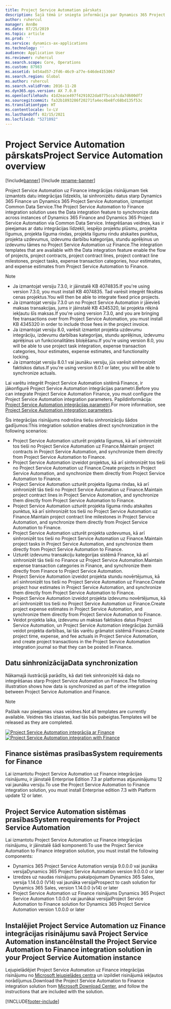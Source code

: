 ```yaml
---
title: Project Service Automation pārskats
description: Šajā tēmā ir sniegta informācija par Dynamics 365 Project Service Automation integrācijas uz Dynamics 365 Finance risinājumu.
author: ruhercul
manager: AnnBe
ms.date: 07/25/2019
ms.topic: article
ms.prod: ''
ms.service: dynamics-ax-applications
ms.technology: ''
audience: Application User
ms.reviewer: ruhercul
ms.search.scope: Core, Operations
ms.custom: 87983
ms.assetid: b454ad57-2fd6-46c9-a77e-646de4153067
ms.search.region: Global
ms.author: ruhercul
ms.search.validFrom: 2016-11-28
ms.dyn365.ops.version: AX 7.0.0
ms.openlocfilehash: 41d2eace497f4291022da0775cca7cda7d600df7
ms.sourcegitcommit: fa32b1893286f20271fa4ec4be8fc68bd135f53c
ms.translationtype: HT
ms.contentlocale: lv-LV
ms.lasthandoff: 02/15/2021
ms.locfileid: "5271092"
---
```

# <a name="project-service-automation-overview"></a><span data-ttu-id="fbaa7-103">Project Service Automation pārskats</span><span class="sxs-lookup"><span data-stu-id="fbaa7-103">Project Service Automation overview</span></span>

[!include[banner](../includes/banner.md)]
[!include [rename-banner](~/includes/cc-data-platform-banner.md)]

<span data-ttu-id="fbaa7-104">Project Service Automation uz Finance integrācijas risinājumam tiek izmantots datu integrācijas līdzeklis, lai sinhronizētu datus starp Dynamics 365 Finance un Dynamics 365 Project Service Automation, izmantojot Common Data Service.</span><span class="sxs-lookup"><span data-stu-id="fbaa7-104">The Project Service Automation to Finance integration solution uses the Data integration feature to synchronize data across instances of Dynamics 365 Finance and Dynamics 365 Project Service Automation via Common Data Service.</span></span> <span data-ttu-id="fbaa7-105">Integrēšanas veidnes, kas ir pieejamas ar datu integrācijas līdzekli, iespējo projektu plūsmu, projekta līgumus, projekta līguma rindas, projekta līgumu rindu atskaites punktus, projekta uzdevumus, izdevumu darbību kategorijas, stundu aprēķinus un izdevumu tāmes no Project Service Automation uz Finance.</span><span class="sxs-lookup"><span data-stu-id="fbaa7-105">The integration templates that are available with the Data integration feature enable the flow of projects, project contracts, project contract lines, project contract line milestones, project tasks, expense transaction categories, hour estimates, and expense estimates from Project Service Automation to Finance.</span></span>

> [!NOTE]
> - <span data-ttu-id="fbaa7-106">Ja izmantojat versiju 7.3.0, ir jāinstalē KB 4074835.</span><span class="sxs-lookup"><span data-stu-id="fbaa7-106">If you're using version 7.3.0, you must install KB 4074835.</span></span> <span data-ttu-id="fbaa7-107">Tad varēsit integrēt fiksētas cenas projektus.</span><span class="sxs-lookup"><span data-stu-id="fbaa7-107">You will then be able to integrate fixed price projects.</span></span>
> - <span data-ttu-id="fbaa7-108">Ja izmantojat versiju 7.3.0 un no Project Service Automation ir jāievieš maksas transakcijas, jums ir jāinstalē KB 4345320, lai projekta rēķinā iekļautu šīs maksas.</span><span class="sxs-lookup"><span data-stu-id="fbaa7-108">If you're using version 7.3.0, and you are bringing fee transactions over from Project Service Automation, you must install KB 4345320 in order to include those fees in the project invoice.</span></span>
> - <span data-ttu-id="fbaa7-109">Ja izmantojat versiju 8.0, varēsit izmantot projekta uzdevumu integrāciju, izdevumu darbības kategorijas, stundu aprēķinus, izdevumu aprēķinus un funkcionalitātes bloķēšanu.</span><span class="sxs-lookup"><span data-stu-id="fbaa7-109">If you're using version 8.0, you will be able to use project task integration, expense transaction categories, hour estimates, expense estimates, and functionality locking.</span></span>
> - <span data-ttu-id="fbaa7-110">Ja izmantojat versiju 8.0.1 vai jaunāku versiju, jūs varēsit sinhronizēt faktiskos datus.</span><span class="sxs-lookup"><span data-stu-id="fbaa7-110">If you're using version 8.0.1 or later, you will be able to synchronize actuals.</span></span>

<span data-ttu-id="fbaa7-111">Lai varētu integrēt Project Service Automation sistēmā Finance, ir jākonfigurē Project Service Automation integrācijas parametri.</span><span class="sxs-lookup"><span data-stu-id="fbaa7-111">Before you can integrate Project Service Automation Finance, you must configure the Project Service Automation integration parameters.</span></span> <span data-ttu-id="fbaa7-112">Papildinformācija: [Project Service Automation integrācijas parametri](PSA-parameters.md).</span><span class="sxs-lookup"><span data-stu-id="fbaa7-112">For more information, see [Project Service Automation integration parameters](PSA-parameters.md).</span></span>

<span data-ttu-id="fbaa7-113">Šis integrācijas risinājums nodrošina tiešu sinhronizāciju šādos gadījumos:</span><span class="sxs-lookup"><span data-stu-id="fbaa7-113">This integration solution enables direct synchronization in the following scenarios:</span></span>

- <span data-ttu-id="fbaa7-114">Project Service Automation uzturēt projekta līgumus, kā arī sinhronizēt tos tieši no Project Service Automation uz Finance.</span><span class="sxs-lookup"><span data-stu-id="fbaa7-114">Maintain project contracts in Project Service Automation, and synchronize them directly from Project Service Automation to Finance.</span></span>
- <span data-ttu-id="fbaa7-115">Project Service Automation izveidot projektus, kā arī sinhronizēt tos tieši no Project Service Automation uz Finance.</span><span class="sxs-lookup"><span data-stu-id="fbaa7-115">Create projects in Project Service Automation, and synchronize them directly from Project Service Automation to Finance.</span></span>
- <span data-ttu-id="fbaa7-116">Project Service Automation uzturēt projekta līguma rindas, kā arī sinhronizēt tās tieši no Project Service Automation uz Finance.</span><span class="sxs-lookup"><span data-stu-id="fbaa7-116">Maintain project contract lines in Project Service Automation, and synchronize them directly from Project Service Automation to Finance.</span></span>
- <span data-ttu-id="fbaa7-117">Project Service Automation uzturēt projekta līguma rindu atskaites punktus, kā arī sinhronizēt tos tieši no Project Service Automation uz Finance.</span><span class="sxs-lookup"><span data-stu-id="fbaa7-117">Maintain project contract line milestones in Project Service Automation, and synchronize them directly from Project Service Automation to Finance.</span></span>
- <span data-ttu-id="fbaa7-118">Project Service Automation uzturēt projekta uzdevumus, kā arī sinhronizēt tos tieši no Project Service Automation uz Finance.</span><span class="sxs-lookup"><span data-stu-id="fbaa7-118">Maintain project tasks in Project Service Automation, and synchronize them directly from Project Service Automation to Finance.</span></span>
- <span data-ttu-id="fbaa7-119">Uzturēt izdevumu transakciju kategorijas sistēmā Finance, kā arī sinhronizēt tās tieši no Finance uz Project Service Automation.</span><span class="sxs-lookup"><span data-stu-id="fbaa7-119">Maintain expense transaction categories in Finance, and synchronize them directly from Finance to Project Service Automation.</span></span>
- <span data-ttu-id="fbaa7-120">Project Service Automation izveidot projekta stundu novērtējumus, kā arī sinhronizēt tos tieši no Project Service Automation uz Finance.</span><span class="sxs-lookup"><span data-stu-id="fbaa7-120">Create project hour estimates in Project Service Automation, and synchronize them directly from Project Service Automation to Finance.</span></span>
- <span data-ttu-id="fbaa7-121">Project Service Automation izveidot projekta izdevumu novērtējumus, kā arī sinhronizēt tos tieši no Project Service Automation uz Finance.</span><span class="sxs-lookup"><span data-stu-id="fbaa7-121">Create project expense estimates in Project Service Automation, and synchronize them directly from Project Service Automation to Finance.</span></span>
- <span data-ttu-id="fbaa7-122">Veidot projekta laika, izdevumu un maksas faktiskos datus Project Service Automation, un Project Service Automation integrācijas žurnālā veidot projekta darbības, lai tās varētu grāmatot sistēmā Finance.</span><span class="sxs-lookup"><span data-stu-id="fbaa7-122">Create project time, expense, and fee actuals in Project Service Automation, and create project transactions in the Project Service Automation integration journal so that they can be posted in Finance.</span></span>

## <a name="data-synchronization"></a><span data-ttu-id="fbaa7-123">Datu sinhronizācija</span><span class="sxs-lookup"><span data-stu-id="fbaa7-123">Data synchronization</span></span>

<span data-ttu-id="fbaa7-124">Nākamajā ilustrācijā parādīts, kā dati tiek sinhronizēti kā daļa no integrēšanas starp Project Service Automation un Finance.</span><span class="sxs-lookup"><span data-stu-id="fbaa7-124">The following illustration shows how data is synchronized as part of the integration between Project Service Automation and Finance.</span></span>

> [!NOTE]
> <span data-ttu-id="fbaa7-125">Pašlaik nav pieejamas visas veidnes.</span><span class="sxs-lookup"><span data-stu-id="fbaa7-125">Not all templates are currently available.</span></span> <span data-ttu-id="fbaa7-126">Veidnes tiks izlaistas, kad tās būs pabeigtas.</span><span class="sxs-lookup"><span data-stu-id="fbaa7-126">Templates will be released as they are completed.</span></span>

<span data-ttu-id="fbaa7-127">[![Project Service Automation integrācija ar Finance](./media/PSA-integration.png)](./media/PSA-integration.png)</span><span class="sxs-lookup"><span data-stu-id="fbaa7-127">[![Project Service Automation integration with Finance](./media/PSA-integration.png)](./media/PSA-integration.png)</span></span>

## <a name="system-requirements-for-finance"></a><span data-ttu-id="fbaa7-128">Finance sistēmas prasības</span><span class="sxs-lookup"><span data-stu-id="fbaa7-128">System requirements for Finance</span></span>

<span data-ttu-id="fbaa7-129">Lai izmantotu Project Service Automation uz Finance integrācijas risinājumu, ir jāinstalē Enterprise Edition 7.3 ar platformas atjauninājumu 12 vai jaunāku versiju.</span><span class="sxs-lookup"><span data-stu-id="fbaa7-129">To use the Project Service Automation to Finance integration solution, you must install Enterprise edition 7.3 with Platform update 12 or later.</span></span>

## <a name="system-requirements-for-project-service-automation"></a><span data-ttu-id="fbaa7-130">Project Service Automation sistēmas prasības</span><span class="sxs-lookup"><span data-stu-id="fbaa7-130">System requirements for Project Service Automation</span></span>

<span data-ttu-id="fbaa7-131">Lai izmantotu Project Service Automation uz Finance integrācijas risinājumu, ir jāinstalē šādi komponenti:</span><span class="sxs-lookup"><span data-stu-id="fbaa7-131">To use the Project Service Automation to Finance integration solution, you must install the following components:</span></span>

- <span data-ttu-id="fbaa7-132">Dynamics 365 Project Service Automation versija 9.0.0.0 vai jaunāka versija</span><span class="sxs-lookup"><span data-stu-id="fbaa7-132">Dynamics 365 Project Service Automation version 9.0.0.0 or later</span></span>
- <span data-ttu-id="fbaa7-133">Izredzes uz naudas risinājumu pakalpojumam Dynamics 365 Sales, versija 1.14.0.0 (V14) vai jaunāka versija</span><span class="sxs-lookup"><span data-stu-id="fbaa7-133">Prospect to cash solution for Dynamics 365 Sales, version 1.14.0.0 (v14) or later</span></span>
- <span data-ttu-id="fbaa7-134">Project Service Automation uz Finance risinājums Dynamics 365 Project Service Automation 1.0.0.0 vai jaunākai versijai</span><span class="sxs-lookup"><span data-stu-id="fbaa7-134">Project Service Automation to Finance solution for Dynamics 365 Project Service Automation version 1.0.0.0 or later</span></span>

## <a name="install-the-project-service-automation-to-finance-integration-solution-in-your-project-service-automation-instance"></a><span data-ttu-id="fbaa7-135">Instalējiet Project Service Automation uz Finance integrācijas risinājumu savā Project Service Automation instancē</span><span class="sxs-lookup"><span data-stu-id="fbaa7-135">Install the Project Service Automation to Finance integration solution in your Project Service Automation instance</span></span>

<span data-ttu-id="fbaa7-136">Lejupielādējiet Project Service Automation uz Finance integrācijas risinājumu no [Microsoft lejupielādes centra](https://www.microsoft.com/download/details.aspx?id=57016) un izpildiet risinājumā iekļautos norādījumus.</span><span class="sxs-lookup"><span data-stu-id="fbaa7-136">Download the Project Service Automation to Finance integration solution from [Microsoft Download Center](https://www.microsoft.com/download/details.aspx?id=57016), and follow the instructions that are included with the solution.</span></span>


[!INCLUDE[footer-include](../includes/footer-banner.md)]